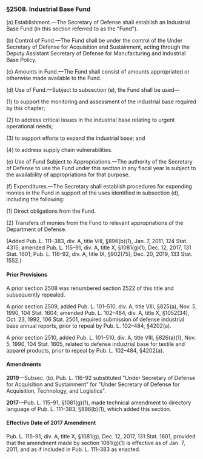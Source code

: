### §2508. Industrial Base Fund ###

(a) Establishment.—The Secretary of Defense shall establish an Industrial Base Fund (in this section referred to as the "Fund").

(b) Control of Fund.—The Fund shall be under the control of the Under Secretary of Defense for Acquisition and Sustainment, acting through the Deputy Assistant Secretary of Defense for Manufacturing and Industrial Base Policy.

(c) Amounts in Fund.—The Fund shall consist of amounts appropriated or otherwise made available to the Fund.

(d) Use of Fund.—Subject to subsection (e), the Fund shall be used—

(1) to support the monitoring and assessment of the industrial base required by this chapter;

(2) to address critical issues in the industrial base relating to urgent operational needs;

(3) to support efforts to expand the industrial base; and

(4) to address supply chain vulnerabilities.

(e) Use of Fund Subject to Appropriations.—The authority of the Secretary of Defense to use the Fund under this section in any fiscal year is subject to the availability of appropriations for that purpose.

(f) Expenditures.—The Secretary shall establish procedures for expending monies in the Fund in support of the uses identified in subsection (d), including the following:

(1) Direct obligations from the Fund.

(2) Transfers of monies from the Fund to relevant appropriations of the Department of Defense.

(Added Pub. L. 111–383, div. A, title VIII, §896(b)(1), Jan. 7, 2011, 124 Stat. 4315; amended Pub. L. 115–91, div. A, title X, §1081(g)(1), Dec. 12, 2017, 131 Stat. 1601; Pub. L. 116–92, div. A, title IX, §902(75), Dec. 20, 2019, 133 Stat. 1552.)

#### Prior Provisions ####

A prior section 2508 was renumbered section 2522 of this title and subsequently repealed.

A prior section 2509, added Pub. L. 101–510, div. A, title VIII, §825(a), Nov. 5, 1990, 104 Stat. 1604; amended Pub. L. 102–484, div. A, title X, §1052(34), Oct. 23, 1992, 106 Stat. 2501, required submission of defense industrial base annual reports, prior to repeal by Pub. L. 102–484, §4202(a).

A prior section 2510, added Pub. L. 101–510, div. A, title VIII, §826(a)(1), Nov. 5, 1990, 104 Stat. 1605, related to defense industrial base for textile and apparel products, prior to repeal by Pub. L. 102–484, §4202(a).

#### Amendments ####

**2019**—Subsec. (b). Pub. L. 116–92 substituted "Under Secretary of Defense for Acquisition and Sustainment" for "Under Secretary of Defense for Acquisition, Technology, and Logistics".

**2017**—Pub. L. 115–91, §1081(g)(1), made technical amendment to directory language of Pub. L. 111–383, §896(b)(1), which added this section.

#### Effective Date of 2017 Amendment ####

Pub. L. 115–91, div. A, title X, §1081(g), Dec. 12, 2017, 131 Stat. 1601, provided that the amendment made by section 1081(g)(1) is effective as of Jan. 7, 2011, and as if included in Pub. L. 111–383 as enacted.